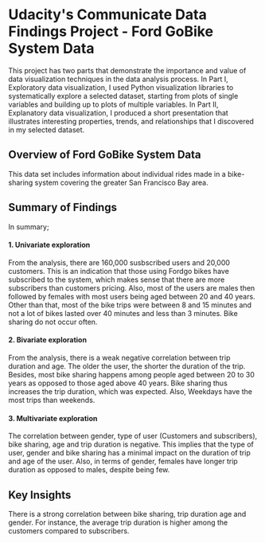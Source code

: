 # Udacity's Communicate Data Findings Project - Ford GoBike System Data
This project has two parts that demonstrate the importance and value of data visualization techniques in the data analysis process.
In Part I, Exploratory data visualization, I used Python visualization libraries to systematically explore a selected dataset, starting from plots of single variables and building up to plots of multiple variables.
In Part II, Explanatory data visualization, I produced a short presentation that illustrates interesting properties, trends, and relationships that I discovered in my selected dataset. 
## Overview of Ford GoBike System Data
This data set includes information about individual rides made in a bike-sharing system covering the greater San Francisco Bay area.
## Summary of Findings
In summary;  
#### 1. Univariate exploration
From the analysis, there are 160,000 susbscribed users and 20,000 customers. This is an indication that those using Fordgo bikes have subscribed to the system, which makes sense that there are more subscribers than customers pricing. Also, most of the users are males then followed by females with most users being aged between 20 and 40 years. Other than that, most of the bike trips were between 8 and 15 minutes and not a lot of bikes lasted over 40 minutes and less than 3 minutes. Bike sharing do not occur often. 
#### 2. Bivariate exploration
From the analysis, there is a weak negative correlation between trip duration and age. The older the user, the shorter the duration of the trip. Besides, most bike sharing happens among people aged between 20 to 30 years as opposed to those aged above 40 years. Bike sharing thus increases the trip duration, which was expected. Also, Weekdays have the most trips than weekends. 
#### 3. Multivariate exploration
The correlation between gender, type of user (Customers and subscribers), bike sharing, age and trip duration is negative. This implies that the type of user, gender and bike sharing has a minimal impact on the duration of trip and age of the user. Also, in terms of gender, females have longer trip duration as opposed to males, despite being few. 
## Key Insights
There is a strong correlation between bike sharing, trip duration age and gender. For instance, the average trip duration is higher among the customers compared to subscribers. 
